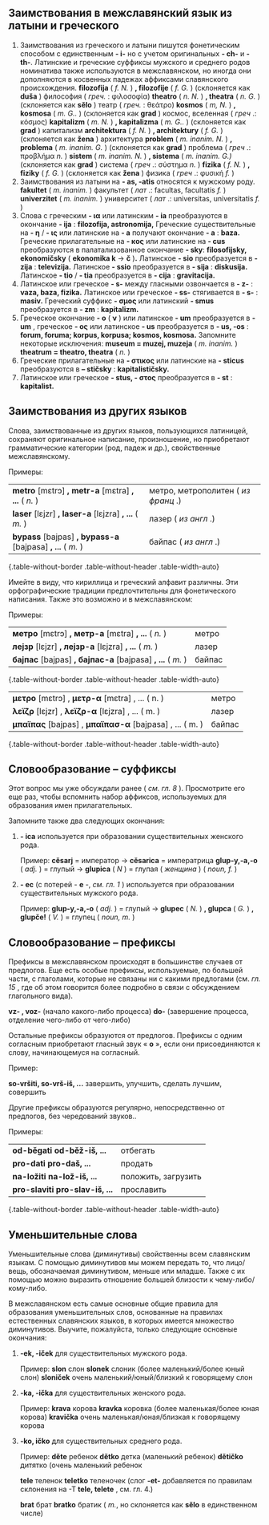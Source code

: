 ## Заимствования в межславянский язык из латыни и греческого

1. Заимствования из греческого и латыни пишутся фонетическим способом с единственным **- i-** но с учетом оригинальных **- ch-** и **- th-**. Латинские и греческие суффиксы мужского и среднего родов номинатива также используются в межславянском, но иногда они дополняются в косвенных падежах аффиксами славянского происхождения.
   **filozofija** ( _f. N._ ) **, filozofije** ( _f. G._ ) (склоняется как **duša** ) философия ( _греч._ : φιλοσοφία)
   **theatro** ( _n. N._ ) **, theatra** ( _n. G._ ) (склоняется как **sělo** ) театр ( _греч._ : θεάτρο)
   **kosmos** ( _m, N._ ) **, kosmosa** ( _m. G.._ ) (склоняется как **grad** ) космос, вселенная ( _греч_ .: κόσμος)
   **kapitalizm** ( _m. N._ ) **, kapitalizma** ( _m. G.._ ) (склоняется как **grad** ) капитализм
   **architektura** ( _f. N._ ) **, architektury** ( _f. G._ ) (склоняется как **žena** ) архитектура
   **problem** ( _m. inanim. N._ ) **, problema** ( _m. inanim. G._ ) (склоняется как **grad** ) проблема ( _греч_ .: προβλήμα _n._ )
   **sistem** ( _m. inanim. N._ ) **, sistema** ( _m. inanim. G.)_ (склоняется как **grad** ) система ( _греч_ .: σύστημα _n._ )
   **fizika** ( _f. N._ ) **, fiziky** ( _f. G._ ) (склоняется как **žena** ) физика ( _греч_ .: φυσική _f._ )
2. Заимствования из латыни на **- as, -atis** относятся к мужскому роду.
   **fakultet** ( _m. inanim._ ) факультет ( _лат_ .: facultas, facultatis _f._ )
   **univerzitet** ( _m. inanim._ ) университет ( _лат_ .: universitas, universitatis _f._ )
3. Слова с греческим **- ια** или латинским **- ia** преобразуются в окончание **- ija** : **filozofija, astronomija,**
   Греческие существительные на **- η** / **- ις** или латинские на **- a** получают окончание **- a** : **baza.**
   Греческие прилагательные на **- κος** или латинские на **- cus** преобразуются в палатализованное окончание **- sky**: **filosofijsky, ekonomičsky** ( **ekonomika k** → **č** )**.**
   Латинское **- sio** преобразуется в **- zija** : **televizija.**
   Латинское **- ssio** преобразуется в **- sija** : **diskusija.**
   Латинское **- tio** / **- tia** преобразуется в **- cija** : **gravitacija.**
4. Латинское или греческое **- s-** между гласными озвончается в **- z-** : **vaza, baza, fizika.**
   Латинское или греческое **- ss-** стягивается в **- s-** : **masiv.**
   Греческий суффикс **- σμος** или латинский **- smus** преобразуется в **- zm** : **kapitalizm.**
5. Греческое окончание **- ο** ( **ν** ) или латинское **- um** преобразуется в **- um** , греческое **- ος** или латинское **- us** преобразуется в **- us, -os** : **forum, foruma; korpus, korpusa; kosmos, kosmosa.**
   Запомните некоторые исключения: **museum = muzej, muzeja** ( _m. inanim._ ) **theatrum = theatro, theatra** ( _n._ )
6. Греческие прилагательные на **- στικος** или латинские на **- sticus** преобразуются в **– stičsky** : **kapitalističsky.**
7. Латинское или греческое **- stus, - στος** преобразуется в **- st** : **kapitalist.**

## Заимствования из других языков

Слова, заимствованные из других языков, пользующихся латиницей, сохраняют оригинальное написание, произношение, но приобретают грамматические категории (род, падеж и др.), свойственные межславянскому.

Примеры:

|                                                                 |                                     |
| --------------------------------------------------------------- | ----------------------------------- |
| **metro** [mɛtrɔ] **, metr-a** [mɛtra] **, ...** ( _n._ )       | метро, метрополитен ( _из франц_ .) |
| **laser** [lɛjzr] **, laser-a** [lɛjzra] **, ...** ( _m._ )     | лазер ( _из англ_ .)                |
| **bypass** [bajpas] **, bypass-a** [bajpasa] **, ...** ( _m._ ) | байпас ( _из англ_ .)               |

{.table-without-border .table-without-header .table-width-auto}

Имейте в виду, что кириллица и греческий алфавит различны. Эти орфографические традиции предпочтительны для фонетического написания. Также это возможно и в межславянском:

Примеры:

|                                                                 |        |
| --------------------------------------------------------------- | ------ |
| **метро** [mɛtrɔ] **, метр-a** [mɛtra] **, ...** ( _n._ )       | метро  |
| **леjзр** [lɛjzr] **, леjзр-а** [lɛjzra] **, ...** ( _m._ )     | лазер  |
| **баjпас** [bajpas] **, баjпас-а** [bajpasa] **, ...** ( _m._ ) | байпас |

{.table-without-border .table-without-header .table-width-auto}

|                                                             |        |
| ----------------------------------------------------------- | ------ |
| **μετρο** [mɛtrɔ] , **μετρ-α** [mɛtra] , ... ( n. )         | метро  |
| **λεϊζρ** [lɛjzr] , **λεϊζρ-α** [lɛjzra] , ... ( m. )       | лазер  |
| **μπαϊπας** [bajpas] , **μπαϊπασ-α** [bajpasa] , ... ( m. ) | байпас |

{.table-without-border .table-without-header .table-width-auto}

## Cловообразование – суффиксы

Этот вопрос мы уже обсуждали ранее ( _см. гл. 8_ ). Просмотрите его еще раз, чтобы вспомнить набор аффиксов, используемых для образования имен прилагательных.

Запомните также два следующих окончания:

1. **- ica** используется при образовании существительных женского рода.

   Пример:
   **cěsarj** = император → **cěsarica** = императрица
   **glup-y,-a,-o** ( _adj._ ) = глупый → **glupica** ( _N_ ) = глупая ( _женщина_ ) ( _noun, f._ )

2. **- ec** (с потерей - **e** -, _см. гл. 1_ ) используется при образовании существительных мужского рода.

   Пример:
   **glup-y,-a,-o** ( _adj._ ) = глупый → **glupec** ( _N._ ) **, glupca** ( _G._ ) **, glupče!** ( _V._ ) = глупец ( _noun, m._ )

## Словообразование – префиксы

Префиксы в межславянском происходят в большинстве случаев от предлогов. Еще есть особые префиксы, используемые, по большей части, с глаголами, которые не связаны ни с какими предлогами (см. _гл. 15_ , где об этом говорится более подробно в связи с обсуждением глагольного вида).

**vz- , voz-** (начало какого-либо процесса)
**do-** (завершение процесса, отделение чего-либо от чего-либо)

Остальные префиксы образуются от предлогов. Префиксы с одним согласным приобретают гласный звук « **o** », если они присоединяются к слову, начинающемуся на согласный.

Пример:

**so-vršiti, so-vrš-iš, ...** завершить, улучшить, сделать лучшим, совершить

Другие префиксы образуются регулярно, непосредственно от предлогов, без чередований звуков..

Примеры:

|                                  |                     |
| -------------------------------- | ------------------- |
| **od-běgati od-běž-iš, ...**     | отбегать            |
| **pro-dati pro-daš, ...**        | продать             |
| **na-ložiti na-lož-iš, ...**     | положить, загрузить |
| **pro-slaviti pro-slav-iš, ...** | прославить          |

{.table-without-border .table-without-header .table-width-auto}

## Уменьшительные слова

Уменьшительные слова (диминутивы) свойственны всем славянским языкам. С помощью диминутивов мы можем передать то, что лицо/вещь, обозначаемая диминутивом, меньше или младше. Также с их помощью можно выразить отношение большей близости к чему-либо/кому-либо.

В межславянском есть самые основные общие правила для образования уменьшительных слов, основанные на правилах естественных славянских языков, в которых имеется множество диминутивов. Выучите, пожалуйста, только следующие основные окончания:

1. **-ek, -iček** для существительных мужского рода.

   Пример:
   **slon** слон
   **slonek** слоник (более маленький/более юный слон)
   **sloniček** очень маленький/юный/близкий к говорящему слон

2. **-ka, -ička** для существительных женского рода.

   Пример:
   **krava** корова
   **kravka** коровка (более маленькая/более юная корова)
   **kravička** очень маленькая/юная/близкая к говорящему корова

3. **-ko, ičko** для существительных среднего рода.

   Пример:
   **děte** ребенок
   **dětko** детка (маленький ребенок)
   **dětičko** дитятко (очень маленький ребенок

   **tele** теленок
   **teletko** теленочек
   (слог **-et-** добавляется по правилам склонения на -Т **tele, telete** , см. гл. 4.)

   **brat** брат
   **bratko** братик ( _m._, но склоняется как **sělo** в единственном числе)
